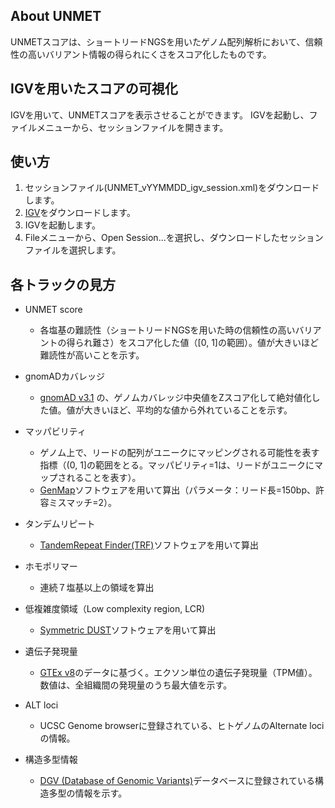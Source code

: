 ## About UNMET

UNMETスコアは、ショートリードNGSを用いたゲノム配列解析において、信頼性の高いバリアント情報の得られにくさをスコア化したものです。


IGVを用いたスコアの可視化
--------

IGVを用いて、UNMETスコアを表示させることができます。
IGVを起動し、ファイルメニューから、セッションファイルを開きます。


使い方
-----

1. セッションファイル(UNMET_vYYMMDD_igv_session.xml)をダウンロードします。
2. [IGV](https://software.broadinstitute.org/software/igv/download)をダウンロードします。
3. IGVを起動します。
4. Fileメニューから、Open Session...を選択し、ダウンロードしたセッションファイルを選択します。


各トラックの見方
-------------

* UNMET score
	* 各塩基の難読性（ショートリードNGSを用いた時の信頼性の高いバリアントの得られ難さ）をスコア化した値（[0, 1]の範囲）。値が大きいほど難読性が高いことを示す。

* gnomADカバレッジ
	* [gnomAD v3.1](https://gnomad.broadinstitute.org/downloads) の、ゲノムカバレッジ中央値をZスコア化して絶対値化した値。値が大きいほど、平均的な値から外れていることを示す。

* マッパビリティ
	* ゲノム上で、リードの配列がユニークにマッピングされる可能性を表す指標（(0, 1]の範囲をとる。マッパビリティ=1は、リードがユニークにマップされることを表す）。
	* [GenMap](https://academic.oup.com/bioinformatics/article/36/12/3687/5815974)ソフトウェアを用いて算出（パラメータ：リード長=150bp、許容ミスマッチ=2）。

* タンデムリピート
	* [TandemRepeat Finder(TRF)](https://academic.oup.com/nar/article/27/2/573/1061099)ソフトウェアを用いて算出

* ホモポリマー
	* 連続７塩基以上の領域を算出

* 低複雑度領域（Low complexity region, LCR)
	* [Symmetric DUST](https://www.liebertpub.com/doi/10.1089/cmb.2006.13.1028?url_ver=Z39.88-2003&rfr_id=ori:rid:crossref.org&rfr_dat=cr_pub%20%200pubmed)ソフトウェアを用いて算出

* 遺伝子発現量
	* [GTEx v8](https://gtexportal.org/home/)のデータに基づく。エクソン単位の遺伝子発現量（TPM値）。数値は、全組織間の発現量のうち最大値を示す。

* ALT loci
	* UCSC Genome browserに登録されている、ヒトゲノムのAlternate lociの情報。

* 構造多型情報
	* [DGV (Database of Genomic Variants)](http://dgv.tcag.ca/dgv/app/home)データベースに登録されている構造多型の情報を示す。



　



